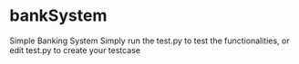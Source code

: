 # bankSystem
Simple Banking System
Simply run the test.py to test the functionalities, or edit test.py to create your testcase
